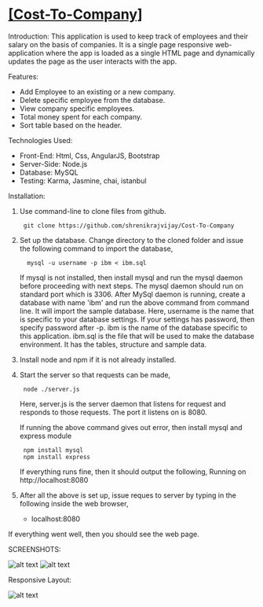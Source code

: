 # [[Cost-To-Company]](https://shrenikrajvijay.github.io/Cost-To-Company/#/main)
Introduction:
		This application is used to keep track of employees and their salary on the basis of companies. It is a single page responsive web-application where the app is loaded as a single HTML page and dynamically updates the page as the user interacts with the app.
	
Features:

* Add Employee to an existing or a new company.						
* Delete specific employee from the database.							
* View company specific employees.						
* Total money spent for each company.				
* Sort table based on the  header.

Technologies Used:

* Front-End: Html, Css, AngularJS, Bootstrap
* Server-Side: Node.js
* Database: MySQL
* Testing: Karma, Jasmine, chai, istanbul 

Installation:
1. Use command-line to clone files from github.

		git clone https://github.com/shrenikrajvijay/Cost-To-Company

2. Set up the database. Change directory to the cloned folder and issue the following command to import the database,

		 mysql -u username -p ibm < ibm.sql
	
	If mysql is not installed, then install mysql and run the mysql daemon before proceeding with next steps. The mysql daemon should run on standard port which is 3306.
	After MySql daemon is running, create a database with name 'ibm' and run the above command from command line. It will import the sample database. Here, username is the name that is specific to your database settings. If your settings has password, then specify password after -p. ibm is the name of the database specific to this application. ibm.sql is the file that will be used to make the database environment. It has the tables, structure and sample data.

3. Install node and npm if it is not already installed.

4. Start the server so that requests can be made,

		node ./server.js
	
	Here, server.js is the server daemon that listens for request and responds to those requests. The port it listens on is 8080.

	If running the above command gives out error, then install mysql and express module 

		npm install mysql
		npm install express

	If everything runs fine, then it should output the following,
		Running on http://localhost:8080

5. After all the above is set up, issue reques to server by typing in the following inside the web browser,
	- localhost:8080

If everything went well, then you should see the web page.

SCREENSHOTS:

![alt text](https://github.com/shrenikrajvijay/Cost-To-Company/blob/master/main.png)
![alt text](https://github.com/shrenikrajvijay/Cost-To-Company/blob/master/detail.png)

Responsive Layout:

![alt text](https://github.com/shrenikrajvijay/Cost-To-Company/blob/master/responsive.png)







